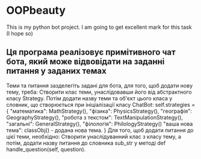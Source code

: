 # OOPbeauty
This is my python bot project. I am going to get excellent mark for this task (I hope so)

Ця програма реалізовує примітивного чат бота, який може відвовідати на заданні питання у заданих темах
------------------------------------------------------------------------------------------------------

Теми та питання зазделегіть задані для бота, для того, щоб додати нову тему, треба:
  Створити клас теми, унаслідовавши його від абстрактного класу Strategy.
  Потім додати назву теми та об'єкт цього класа у словник, що створюється при 
  ініціалізації класу СhatBot:
  self.strategies = {
            "математика": MathStrategy(),
            "фізика": PhysicsStrategy(),
            "географія": GeographyStrategy(),
            "робота з текстом": TextManipulationStrategy(),
            "загальні": GeneralStrategy(),
            "філологія": PhilologyStrategy()
            "ваша нова тема": classObj() - додана нова тема.
        }
Для того, щоб додати питання до цієї теми, необхідно:
  Створити унаслідуванний клас з класу тему, а потім,
  додати назву питання до словника sub_str у методі def handle_question(self, question).
